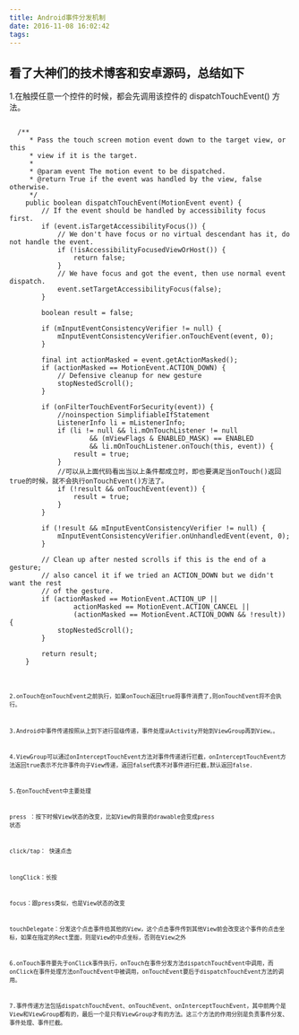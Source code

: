 ```yaml
---
title: Android事件分发机制
date: 2016-11-08 16:02:42
tags:
---
```


看了大神们的技术博客和安卓源码，总结如下
-----

1.在触摸任意一个控件的时候，都会先调用该控件的 dispatchTouchEvent() 方法。
<pre><code>
  /**
     * Pass the touch screen motion event down to the target view, or this
     * view if it is the target.
     *
     * @param event The motion event to be dispatched.
     * @return True if the event was handled by the view, false otherwise.
     */
    public boolean dispatchTouchEvent(MotionEvent event) {
        // If the event should be handled by accessibility focus first.
        if (event.isTargetAccessibilityFocus()) {
            // We don't have focus or no virtual descendant has it, do not handle the event.
            if (!isAccessibilityFocusedViewOrHost()) {
                return false;
            }
            // We have focus and got the event, then use normal event dispatch.
            event.setTargetAccessibilityFocus(false);
        }

        boolean result = false;

        if (mInputEventConsistencyVerifier != null) {
            mInputEventConsistencyVerifier.onTouchEvent(event, 0);
        }

        final int actionMasked = event.getActionMasked();
        if (actionMasked == MotionEvent.ACTION_DOWN) {
            // Defensive cleanup for new gesture
            stopNestedScroll();
        }

        if (onFilterTouchEventForSecurity(event)) {
            //noinspection SimplifiableIfStatement
            ListenerInfo li = mListenerInfo;
            if (li != null && li.mOnTouchListener != null
                    && (mViewFlags & ENABLED_MASK) == ENABLED
                    && li.mOnTouchListener.onTouch(this, event)) {
                result = true;
            }
            //可以从上面代码看出当以上条件都成立时，即也要满足当onTouch()返回true的时候，就不会执行onTouchEvent()方法了。
            if (!result && onTouchEvent(event)) {
                result = true;
            }
        }

        if (!result && mInputEventConsistencyVerifier != null) {
            mInputEventConsistencyVerifier.onUnhandledEvent(event, 0);
        }

        // Clean up after nested scrolls if this is the end of a gesture;
        // also cancel it if we tried an ACTION_DOWN but we didn't want the rest
        // of the gesture.
        if (actionMasked == MotionEvent.ACTION_UP ||
                actionMasked == MotionEvent.ACTION_CANCEL ||
                (actionMasked == MotionEvent.ACTION_DOWN && !result)) {
            stopNestedScroll();
        }

        return result;
    }
<code></pre>

2.onTouch在onTouchEvent之前执行，如果onTouch返回true将事件消费了,则onTouchEvent将不会执行。

3.Android中事件传递按照从上到下进行层级传递，事件处理从Activity开始到ViewGroup再到View。。

4.ViewGroup可以通过onInterceptTouchEvent方法对事件传递进行拦截，onInterceptTouchEvent方法返回true表示不允许事件向子View传递，返回false代表不对事件进行拦截,默认返回false.

5.在onTouchEvent中主要处理

press ：按下时候View状态的改变，比如View的背景的drawable会变成press 状态

click/tap： 快速点击

longClick：长按

focus：跟press类似，也是View状态的改变

touchDelegate：分发这个点击事件给其他的View，这个点击事件传到其他View前会改变这个事件的点击坐标，如果在指定的Rect里面，则是View的中点坐标，否则在View之外

6.onTouch事件要先于onClick事件执行，onTouch在事件分发方法dispatchTouchEvent中调用，而onClick在事件处理方法onTouchEvent中被调用，onTouchEvent要后于dispatchTouchEvent方法的调用。

7.事件传递方法包括dispatchTouchEvent、onTouchEvent、onInterceptTouchEvent，其中前两个是View和ViewGroup都有的，最后一个是只有ViewGroup才有的方法。这三个方法的作用分别是负责事件分发、事件处理、事件拦截。
